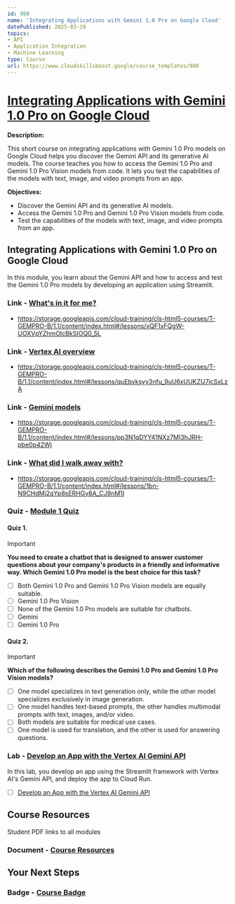 ```yaml
---
id: 980
name: 'Integrating Applications with Gemini 1.0 Pro on Google Cloud'
datePublished: 2025-03-19
topics:
- API
- Application Integration
- Machine Learning
type: Course
url: https://www.cloudskillsboost.google/course_templates/980
---
```


# [Integrating Applications with Gemini 1.0 Pro on Google Cloud](https://www.cloudskillsboost.google/course_templates/980)

**Description:**

This short course on integrating applications with Gemini 1.0 Pro models on Google Cloud helps you discover the Gemini API and its generative AI models. The course teaches you how to access the Gemini 1.0 Pro and Gemini 1.0 Pro Vision models from code. It lets you test the capabilities of the models with text, image, and video prompts from an app.



**Objectives:**

- Discover the Gemini API and its generative AI models.
- Access the Gemini 1.0 Pro and Gemini 1.0 Pro Vision models from code.
- Test the capabilities of the models with text, image, and video prompts from an app.

## Integrating Applications with Gemini 1.0 Pro on Google Cloud

In this module, you learn about the Gemini API and how to access and test the Gemini 1.0 Pro models by developing an application using Streamlit.

### Link - [What's in it for me?](https://www.cloudskillsboost.google/course_templates/980/documents/527085)

- https://storage.googleapis.com/cloud-training/cls-html5-courses/T-GEMPRO-B/1.1/content/index.html#/lessons/xQF1xFQgW-UOXVpYZhmOIcBkSIOQ0_5L

### Link - [Vertex AI overview](https://www.cloudskillsboost.google/course_templates/980/documents/527086)

- https://storage.googleapis.com/cloud-training/cls-html5-courses/T-GEMPRO-B/1.1/content/index.html#/lessons/quEbvksyy3nfu_9uU6xUUKZU7jcSxLzA

### Link - [Gemini models](https://www.cloudskillsboost.google/course_templates/980/documents/527087)

- https://storage.googleapis.com/cloud-training/cls-html5-courses/T-GEMPRO-B/1.1/content/index.html#/lessons/pp3N1qDYY41NXz7MI3hJRH-pbe0p42Wj

### Link - [What did I walk away with?](https://www.cloudskillsboost.google/course_templates/980/documents/527088)

- https://storage.googleapis.com/cloud-training/cls-html5-courses/T-GEMPRO-B/1.1/content/index.html#/lessons/1bn-N9CHdMj2qYp8sERHGy8A_CJ9nM1I

### Quiz - [Module 1 Quiz](https://www.cloudskillsboost.google/course_templates/980/quizzes/527089)

#### Quiz 1.

> [!important]
> **You need to create a chatbot that is designed to answer customer questions about your company's products in a friendly and informative way. Which Gemini 1.0 Pro model is the best choice for this task?**
>
> - [ ] Both Gemini 1.0 Pro and Gemini 1.0 Pro Vision models are equally suitable.
> - [ ] Gemini 1.0 Pro Vision
> - [ ] None of the Gemini 1.0 Pro models are suitable for chatbots.
> - [ ] Gemini
> - [ ] Gemini 1.0 Pro

#### Quiz 2.

> [!important]
> **Which of the following describes the Gemini 1.0 Pro and Gemini 1.0 Pro Vision models?**
>
> - [ ] One model specializes in text generation only, while the other model specializes exclusively in image generation.
> - [ ] One model handles text-based prompts, the other handles multimodal prompts with text, images, and/or video.
> - [ ] Both models are suitable for medical use cases.
> - [ ] One model is used for translation, and the other is used for answering questions.

### Lab - [Develop an App with the Vertex AI Gemini API](https://www.cloudskillsboost.google/course_templates/980/labs/527090)

In this lab, you develop an app using the Streamlit framework with Vertex AI's Gemini API, and deploy the app to Cloud Run.

- [ ] [Develop an App with the Vertex AI Gemini API](../labs/Develop-an-App-with-the-Vertex-AI-Gemini-API.md)

## Course Resources

Student PDF links to all modules

### Document - [Course Resources](https://www.cloudskillsboost.google/course_templates/980/documents/527091)

## Your Next Steps

### Badge - [Course Badge](https://www.cloudskillsboost.googleNone)
